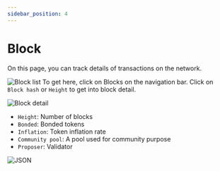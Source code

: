 ```yaml
---
sidebar_position: 4
---
```


# Block
On this page, you can track details of transactions on the network.

![Block list](/img/main/block_list.png)
To get here, click on Blocks on the navigation bar.
Click on `Block hash` or `Height` to get into block detail.

![Block detail](/img/main/block_details.png)
- `Height`: Number of blocks
- `Bonded`: Bonded tokens
- `Inflation`: Token inflation rate
- `Community pool`: A pool used for community purpose
- `Proposer`: Validator

![JSON](/img/aurascan/json.png)

